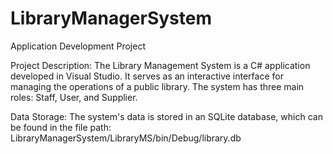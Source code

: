 # LibraryManagerSystem
Application Development Project

Project Description:
The Library Management System is a C# application developed in Visual Studio. It serves as an interactive interface for managing the operations of a public library. The system has three main roles: Staff, User, and Supplier.

Data Storage:
The system's data is stored in an SQLite database, which can be found in the file path: LibraryManagerSystem/LibraryMS/bin/Debug/library.db 
